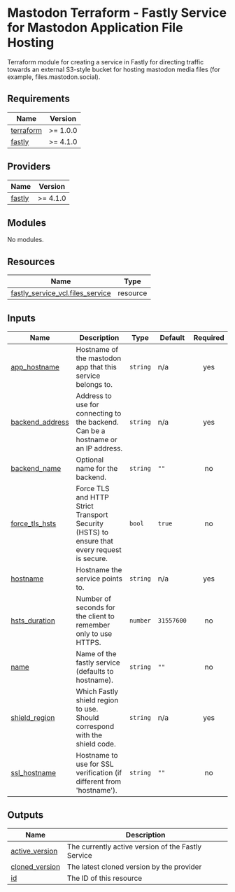 # Mastodon Terraform - Fastly Service for Mastodon Application File Hosting

Terraform module for creating a service in Fastly for directing traffic towards an external S3-style bucket for hosting mastodon media files (for example, files.mastodon.social).

## Requirements

| Name | Version |
|------|---------|
| <a name="requirement_terraform"></a> [terraform](#requirement\_terraform) | >= 1.0.0 |
| <a name="requirement_fastly"></a> [fastly](#requirement\_fastly) | >= 4.1.0 |

## Providers

| Name | Version |
|------|---------|
| <a name="provider_fastly"></a> [fastly](#provider\_fastly) | >= 4.1.0 |

## Modules

No modules.

## Resources

| Name | Type |
|------|------|
| [fastly_service_vcl.files_service](https://registry.terraform.io/providers/fastly/fastly/latest/docs/resources/service_vcl) | resource |

## Inputs

| Name | Description | Type | Default | Required |
|------|-------------|------|---------|:--------:|
| <a name="input_app_hostname"></a> [app\_hostname](#input\_app\_hostname) | Hostname of the mastodon app that this service belongs to. | `string` | n/a | yes |
| <a name="input_backend_address"></a> [backend\_address](#input\_backend\_address) | Address to use for connecting to the backend. Can be a hostname or an IP address. | `string` | n/a | yes |
| <a name="input_backend_name"></a> [backend\_name](#input\_backend\_name) | Optional name for the backend. | `string` | `""` | no |
| <a name="input_force_tls_hsts"></a> [force\_tls\_hsts](#input\_force\_tls\_hsts) | Force TLS and HTTP Strict Transport Security (HSTS) to ensure that every request is secure. | `bool` | `true` | no |
| <a name="input_hostname"></a> [hostname](#input\_hostname) | Hostname the service points to. | `string` | n/a | yes |
| <a name="input_hsts_duration"></a> [hsts\_duration](#input\_hsts\_duration) | Number of seconds for the client to remember only to use HTTPS. | `number` | `31557600` | no |
| <a name="input_name"></a> [name](#input\_name) | Name of the fastly service (defaults to hostname). | `string` | `""` | no |
| <a name="input_shield_region"></a> [shield\_region](#input\_shield\_region) | Which Fastly shield region to use. Should correspond with the shield code. | `string` | n/a | yes |
| <a name="input_ssl_hostname"></a> [ssl\_hostname](#input\_ssl\_hostname) | Hostname to use for SSL verification (if different from 'hostname'). | `string` | `""` | no |

## Outputs

| Name | Description |
|------|-------------|
| <a name="output_active_version"></a> [active\_version](#output\_active\_version) | The currently active version of the Fastly Service |
| <a name="output_cloned_version"></a> [cloned\_version](#output\_cloned\_version) | The latest cloned version by the provider |
| <a name="output_id"></a> [id](#output\_id) | The ID of this resource |
